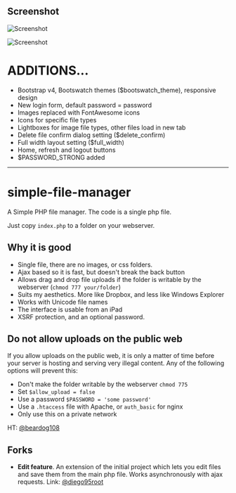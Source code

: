 ## Screenshot

![Screenshot](https://raw.github.com/xcartmods/simple-file-manager/master/screenshot.jpg "Screenshot")

![Screenshot](https://raw.github.com/xcartmods/simple-file-manager/master/screenshot2.jpg "Screenshot")

# ADDITIONS...

- Bootstrap v4, Bootswatch themes ($bootswatch_theme), responsive design
- New login form, default password = password
- Images replaced with FontAwesome icons
- Icons for specific file types
- Lightboxes for image file types, other files load in new tab
- Delete file confirm dialog setting ($delete_confirm)
- Full width layout setting ($full_width)
- Home, refresh and logout buttons
- $PASSWORD_STRONG added

---

simple-file-manager
===================

A Simple PHP file manager.  The code is a single php file.  

Just copy `index.php` to a folder on your webserver.  

## Why it is good

- Single file, there are no images, or css folders.  
- Ajax based so it is fast, but doesn't break the back button
- Allows drag and drop file uploads if the folder is writable by the webserver (`chmod 777 your/folder`)
- Suits my aesthetics.  More like Dropbox, and less like Windows Explorer
- Works with Unicode file names
- The interface is usable from an iPad
- XSRF protection, and an optional password.

## Do not allow uploads on the public web

If you allow uploads on the public web, it is only a matter of time before your server is hosting and serving very illegal content. Any of the following options will prevent this:
 - Don't make the folder writable by the webserver `chmod 775`
 - Set `$allow_upload = false`
 - Use a password `$PASSWORD = 'some password'`
 - Use a `.htaccess` file with Apache, or `auth_basic` for nginx
 - Only use this on a private network

HT: [@beardog108](https://github.com/beardog108)

## Forks

- **Edit feature**. An extension of the initial project which lets you edit files and save them from the main php file. Works asynchronously with ajax requests. Link: [@diego95root](https://github.com/diego95root/File-manager-php)


